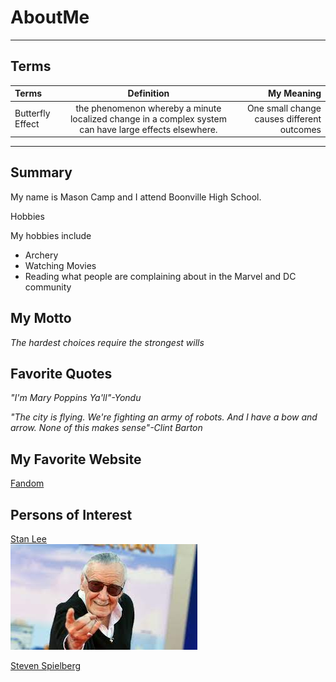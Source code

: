 # AboutMe
---
## Terms

|Terms|Definition|My Meaning
|:-|:---:|---:|
|Butterfly Effect| the phenomenon whereby a minute localized change in a complex system can have large effects elsewhere.|One small change causes different outcomes|

---
## Summary

[1]: https://en.wikipedia.org/wiki/Stan_Lee

[2]: https://en.wikipedia.org/wiki/Steven_Spielberg

My name is Mason Camp and I attend Boonville High School.

Hobbies

My hobbies include

+ Archery
+ Watching Movies
+ Reading what people are complaining about in the Marvel and DC community

## My Motto

*The hardest choices require the strongest wills*

## Favorite Quotes
*"I'm Mary Poppins Ya'll"-Yondu*

*"The city is flying. We're fighting an army of robots. And I have a bow and arrow. None of this makes sense"-Clint Barton*

## My Favorite Website
[Fandom](https://www.fandom.com/)

## Persons of Interest

[Stan Lee][1]<br>
![Stan](https://github.com/Mcamp117/AboutMe/blob/main/Img/download%20(4).jfif)

[Steven Spielberg][2]<br>
